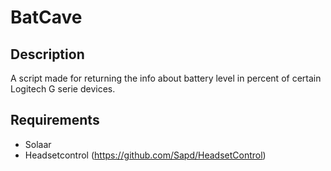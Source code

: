 # BatCave

## Description

A script made for returning the info about battery level in percent of certain Logitech G serie devices.

## Requirements

- Solaar
- Headsetcontrol (https://github.com/Sapd/HeadsetControl)

